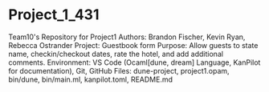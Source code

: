 # Project_1_431
Team10's Repository for Project1
Authors: Brandon Fischer, Kevin Ryan, Rebecca Ostrander
Project: Guestbook form
Purpose: Allow guests to state name, checkin/checkout dates, rate the hotel, and add additional comments.
Environment: VS Code (Ocaml[dune, dream] Language, KanPilot for documentation), Git, GitHub
Files: dune-project, project1.opam, bin/dune, bin/main.ml, kanpilot.toml, README.md
